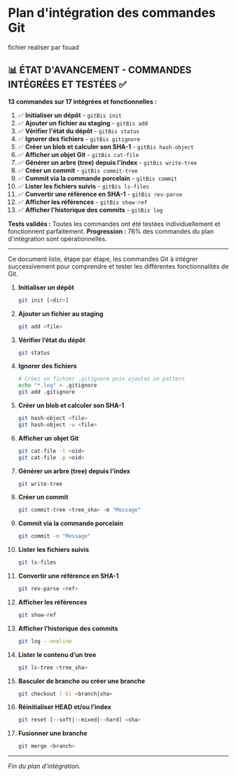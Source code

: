 # Plan d'intégration des commandes Git

fichier realiser par fouad 

## 📊 ÉTAT D'AVANCEMENT - COMMANDES INTÉGRÉES ET TESTÉES ✅

**13 commandes sur 17 intégrées et fonctionnelles :**

1. ✅ **Initialiser un dépôt** - `gitBis init`
2. ✅ **Ajouter un fichier au staging** - `gitBis add`
3. ✅ **Vérifier l'état du dépôt** - `gitBis status`
4. ✅ **Ignorer des fichiers** - `gitBis gitignore`
5. ✅ **Créer un blob et calculer son SHA-1** - `gitBis hash-object`
6. ✅ **Afficher un objet Git** - `gitBis cat-file`
7. ✅ **Générer un arbre (tree) depuis l'index** - `gitBis write-tree`
8. ✅ **Créer un commit** - `gitBis commit-tree`
9. ✅ **Commit via la commande porcelain** - `gitBis commit`
10. ✅ **Lister les fichiers suivis** - `gitBis ls-files`
11. ✅ **Convertir une référence en SHA-1** - `gitBis rev-parse`
12. ✅ **Afficher les références** - `gitBis show-ref`
13. ✅ **Afficher l'historique des commits** - `gitBis log`

**Tests validés :** Toutes les commandes ont été testées individuellement et fonctionnent parfaitement.
**Progression :** 76% des commandes du plan d'intégration sont opérationnelles.

---

Ce document liste, étape par étape, les commandes Git à intégrer successivement pour comprendre et tester les différentes fonctionnalités de Git.

1. **Initialiser un dépôt**

   ```bash
   git init [<dir>]
   ```

2. **Ajouter un fichier au staging**

   ```bash
   git add <file>
   ```

3. **Vérifier l’état du dépôt**

   ```bash
   git status
   ```

4. **Ignorer des fichiers**

   ```bash
   # Créez un fichier .gitignore puis ajoutez un pattern
   echo "*.log" > .gitignore
   git add .gitignore
   ```

5. **Créer un blob et calculer son SHA-1**

   ```bash
   git hash-object <file>
   git hash-object -w <file>
   ```

6. **Afficher un objet Git**

   ```bash
   git cat-file -t <oid>
   git cat-file -p <oid>
   ```

7. **Générer un arbre (tree) depuis l’index**

   ```bash
   git write-tree
   ```

8. **Créer un commit**

   ```bash
   git commit-tree <tree_sha> -m "Message"
   ```

9. **Commit via la commande porcelain**

   ```bash
   git commit -m "Message"
   ```

10. **Lister les fichiers suivis**

    ```bash
    git ls-files
    ```

11. **Convertir une référence en SHA-1**

    ```bash
    git rev-parse <ref>
    ```

12. **Afficher les références**

    ```bash
    git show-ref
    ```

13. **Afficher l’historique des commits**

    ```bash
    git log --oneline
    ```

14. **Lister le contenu d’un tree**

    ```bash
    git ls-tree <tree_sha>
    ```

15. **Basculer de branche ou créer une branche**

    ```bash
    git checkout [-b] <branch|sha>
    ```

16. **Réinitialiser HEAD et/ou l’index**

    ```bash
    git reset [--soft|--mixed|--hard] <sha>
    ```

17. **Fusionner une branche**

    ```bash
    git merge <branch>
    ```

---

*Fin du plan d’intégration.*
